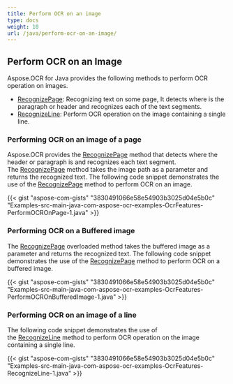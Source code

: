 ```yaml
---
title: Perform OCR on an image
type: docs
weight: 10
url: /java/perform-ocr-on-an-image/
---
```


## **Perform OCR on an Image**
Aspose.OCR for Java provides the following methods to perform OCR operation on images.

- [RecognizePage](https://apireference.aspose.com/ocr/java/com.aspose.ocr/AsposeOCR#RecognizePage-java.lang.String-): Recognizing text on some page, It detects where is the paragraph or header and recognizes each of the text segments.
- [RecognizeLine](https://apireference.aspose.com/ocr/java/com.aspose.ocr/AsposeOCR#RecognizeLine-java.lang.String-): Perform OCR operation on the image containing a single line.
### **Performing OCR on an image of a page**
Aspose.OCR provides the [RecognizePage](https://apireference.aspose.com/ocr/java/com.aspose.ocr/AsposeOCR#RecognizePage-java.lang.String-) method that detects where the header or paragraph is and recognizes each text segment. The [RecognizePage](https://apireference.aspose.com/ocr/java/com.aspose.ocr/AsposeOCR#RecognizePage-java.lang.String-) method takes the image path as a parameter and returns the recognized text. The following code snippet demonstrates the use of the [RecognizePage](https://apireference.aspose.com/ocr/java/com.aspose.ocr/AsposeOCR#RecognizePage-java.lang.String-) method to perform OCR on an image.

{{< gist "aspose-com-gists" "3830491066e58e54903b3025d04e5b0c" "Examples-src-main-java-com-aspose-ocr-examples-OcrFeatures-PerformOCROnPage-1.java" >}}
### **Performing OCR on a Buffered image**
The [RecognizePage](https://apireference.aspose.com/ocr/java/com.aspose.ocr/AsposeOCR#RecognizePage-java.awt.image.BufferedImage-) overloaded method takes the buffered image as a parameter and returns the recognized text. The following code snippet demonstrates the use of the [RecognizePage](https://apireference.aspose.com/ocr/java/com.aspose.ocr/AsposeOCR#RecognizePage-java.awt.image.BufferedImage-) method to perform OCR on a buffered image.

{{< gist "aspose-com-gists" "3830491066e58e54903b3025d04e5b0c" "Examples-src-main-java-com-aspose-ocr-examples-OcrFeatures-PerformOCROnBufferedImage-1.java" >}}
### **Performing OCR on an image of a line**
The following code snippet demonstrates the use of the [RecognizeLine](https://apireference.aspose.com/ocr/java/com.aspose.ocr/AsposeOCR#RecognizeLine-java.lang.String-) method to perform OCR operation on the image containing a single line.

{{< gist "aspose-com-gists" "3830491066e58e54903b3025d04e5b0c" "Examples-src-main-java-com-aspose-ocr-examples-OcrFeatures-RecognizeLine-1.java" >}}
